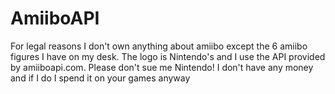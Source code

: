# AmiiboAPI
For legal reasons I don't own anything about amiibo except the 6 amiibo figures I have on my desk. The logo is Nintendo's and I use the API provided by amiiboapi.com.
Please don't sue me Nintendo! I don't have any money and if I do I spend it on your games anyway
